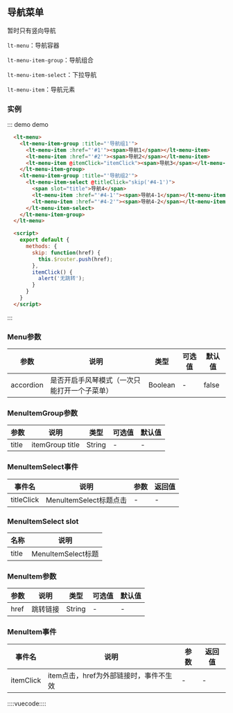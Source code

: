 ## 导航菜单

暂时只有竖向导航

`lt-menu`：导航容器

`lt-menu-item-group`：导航组合

`lt-menu-item-select`：下拉导航

`lt-menu-item`：导航元素

### 实例

::: demo demo
```html
  <lt-menu>
    <lt-menu-item-group :title="'导航组1'">
      <lt-menu-item :href="'#1'"><span>导航1</span></lt-menu-item>
      <lt-menu-item :href="'#2'"><span>导航2</span></lt-menu-item>
      <lt-menu-item @itemClick="itemClick"><span>导航3</span></lt-menu-item>
    </lt-menu-item-group>
    <lt-menu-item-group :title="'导航组2'">
      <lt-menu-item-select @titleClick="skip('#4-1')">
        <span slot="title">导航4</span>
        <lt-menu-item :href="'#4-1'"><span>导航4-1</span></lt-menu-item>
        <lt-menu-item :href="'#4-2'"><span>导航4-2</span></lt-menu-item>
      </lt-menu-item-select>
    </lt-menu-item-group>
  </lt-menu>

  <script>
    export default {
      methods: {
        skip: function(href) {
          this.$router.push(href);
        },
        itemClick() {
          alert('无跳转');
        }
      }
    }
  </script>
```
:::

### Menu参数
参数|说明|类型|可选值|默认值
--------|--------|--------|--------|--------
accordion|是否开启手风琴模式（一次只能打开一个子菜单）|Boolean|-|false

### MenuItemGroup参数
参数|说明|类型|可选值|默认值
--------|--------|--------|--------|--------
title|itemGroup title|String|-|-

### MenuItemSelect事件
事件名|说明|参数|返回值
--------|--------|--------|--------
titleClick|MenuItemSelect标题点击|-|-

### MenuItemSelect slot
名称|说明
--------|--------
title|MenuItemSelect标题

### MenuItem参数
参数|说明|类型|可选值|默认值
--------|--------|--------|--------|--------
href|跳转链接|String|-|-

### MenuItem事件
事件名|说明|参数|返回值
--------|--------|--------|--------
itemClick|item点击，href为外部链接时，事件不生效|-|-

::::vuecode::::
<script>
export default {
  methods: {
    skip: function(href) {
      this.$router.push(href);
    },
    itemClick() {
      alert('无跳转');
    }
  }
}
</script>